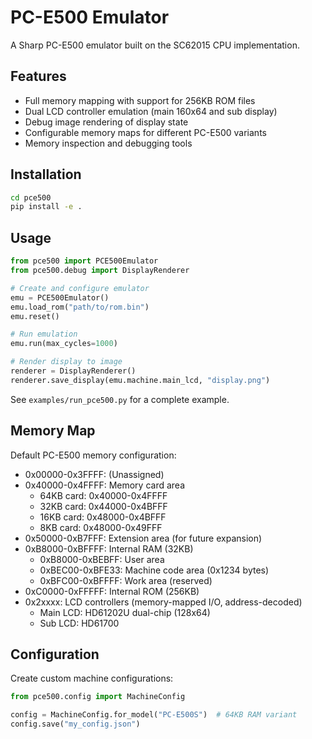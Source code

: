 # PC-E500 Emulator

A Sharp PC-E500 emulator built on the SC62015 CPU implementation.

## Features

- Full memory mapping with support for 256KB ROM files
- Dual LCD controller emulation (main 160x64 and sub display)
- Debug image rendering of display state
- Configurable memory maps for different PC-E500 variants
- Memory inspection and debugging tools

## Installation

```bash
cd pce500
pip install -e .
```

## Usage

```python
from pce500 import PCE500Emulator
from pce500.debug import DisplayRenderer

# Create and configure emulator
emu = PCE500Emulator()
emu.load_rom("path/to/rom.bin")
emu.reset()

# Run emulation
emu.run(max_cycles=1000)

# Render display to image
renderer = DisplayRenderer()
renderer.save_display(emu.machine.main_lcd, "display.png")
```

See `examples/run_pce500.py` for a complete example.

## Memory Map

Default PC-E500 memory configuration:
- 0x00000-0x3FFFF: (Unassigned)
- 0x40000-0x4FFFF: Memory card area
  - 64KB card: 0x40000-0x4FFFF
  - 32KB card: 0x44000-0x4BFFF
  - 16KB card: 0x48000-0x4BFFF
  - 8KB card: 0x48000-0x49FFF
- 0x50000-0xB7FFF: Extension area (for future expansion)
- 0xB8000-0xBFFFF: Internal RAM (32KB)
  - 0xB8000-0xBEBFF: User area
  - 0xBEC00-0xBFE33: Machine code area (0x1234 bytes)
  - 0xBFC00-0xBFFFF: Work area (reserved)
- 0xC0000-0xFFFFF: Internal ROM (256KB)
- 0x2xxxx: LCD controllers (memory-mapped I/O, address-decoded)
  - Main LCD: HD61202U dual-chip (128x64)
  - Sub LCD: HD61700

## Configuration

Create custom machine configurations:

```python
from pce500.config import MachineConfig

config = MachineConfig.for_model("PC-E500S")  # 64KB RAM variant
config.save("my_config.json")
```